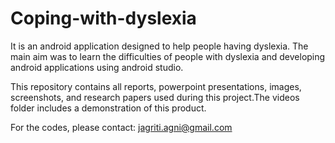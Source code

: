 # Coping-with-dyslexia

It is an android application designed to help people having dyslexia. The main aim was to learn the difficulties of people with dyslexia and developing android applications using android studio.

This repository contains all reports, powerpoint presentations, images, screenshots, and research papers used during this project.The videos folder includes a demonstration of this product.

For the codes, please contact: jagriti.agni@gmail.com

